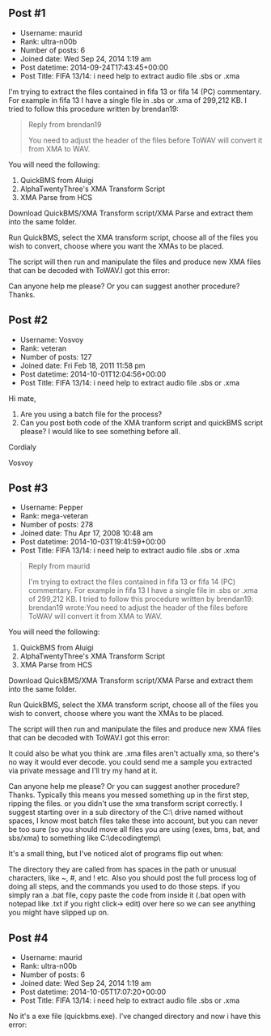 ## Post #1
- Username: maurid
- Rank: ultra-n00b
- Number of posts: 6
- Joined date: Wed Sep 24, 2014 1:19 am
- Post datetime: 2014-09-24T17:43:45+00:00
- Post Title: FIFA 13/14: i need help to extract audio file .sbs or .xma

I'm trying to extract the files contained in fifa 13 or fifa 14 (PC) commentary. For example in fifa 13 I have a single file in .sbs or .xma of 299,212 KB. 
I tried to follow this procedure written by brendan19: 

> Reply from brendan19
>
> You need to adjust the header of the files before ToWAV will convert it from XMA to WAV.

You will need the following:
1. QuickBMS from Aluigi
2. AlphaTwentyThree's XMA Transform Script
3. XMA Parse from HCS

Download QuickBMS/XMA Transform script/XMA Parse and extract them into the same folder.

Run QuickBMS, select the XMA transform script, choose all of the files you wish to convert, choose where you want the XMAs to be placed.

The script will then run and manipulate the files and produce new XMA files that can be decoded with ToWAV.I got this error: 


Can anyone help me please? Or you can suggest another procedure?
Thanks.
## Post #2
- Username: Vosvoy
- Rank: veteran
- Number of posts: 127
- Joined date: Fri Feb 18, 2011 11:58 pm
- Post datetime: 2014-10-01T12:04:56+00:00
- Post Title: FIFA 13/14: i need help to extract audio file .sbs or .xma

Hi mate,

1. Are you using a batch file for the process?
2. Can you post both code of the XMA tranform script and quickBMS script please? I would like to see something before all.

Cordialy

Vosvoy
## Post #3
- Username: Pepper
- Rank: mega-veteran
- Number of posts: 278
- Joined date: Thu Apr 17, 2008 10:48 am
- Post datetime: 2014-10-03T19:41:59+00:00
- Post Title: FIFA 13/14: i need help to extract audio file .sbs or .xma

> Reply from maurid
>
> I'm trying to extract the files contained in fifa 13 or fifa 14 (PC) commentary. For example in fifa 13 I have a single file in .sbs or .xma of 299,212 KB. 
I tried to follow this procedure written by brendan19: 
brendan19 wrote:You need to adjust the header of the files before ToWAV will convert it from XMA to WAV.

You will need the following:
1. QuickBMS from Aluigi
2. AlphaTwentyThree's XMA Transform Script
3. XMA Parse from HCS

Download QuickBMS/XMA Transform script/XMA Parse and extract them into the same folder.

Run QuickBMS, select the XMA transform script, choose all of the files you wish to convert, choose where you want the XMAs to be placed.

The script will then run and manipulate the files and produce new XMA files that can be decoded with ToWAV.I got this error: 


It could also be what you think are .xma files aren't actually xma, so there's no way it would ever decode. you could send me a sample you extracted via private message and I'll try my hand at it.

Can anyone help me please? Or you can suggest another procedure?
Thanks.
Typically this means you messed something up in the first step, ripping the files. or you didn't use the xma transform script correctly. I suggest starting over in a sub directory of the C:\ drive named without spaces, I know most batch files take these into account, but you can never be too sure (so you should move all files you are using (exes, bms, bat, and sbs/xma) to something like C:\decodingtemp\

It's a small thing, but I've noticed alot of programs flip out when:

The directory they are called from has spaces in the path or unusual characters, like ~, #, and ! etc. Also you should post the full process log of doing all steps, and the commands you used to do those steps. if you simply ran a .bat file, copy paste the code from inside it (.bat open with notepad like .txt if you right click-> edit) over here so we can see anything you might have slipped up on.
## Post #4
- Username: maurid
- Rank: ultra-n00b
- Number of posts: 6
- Joined date: Wed Sep 24, 2014 1:19 am
- Post datetime: 2014-10-05T17:07:20+00:00
- Post Title: FIFA 13/14: i need help to extract audio file .sbs or .xma

No it's a exe file (quickbms.exe). I've changed directory and now i have this error:
